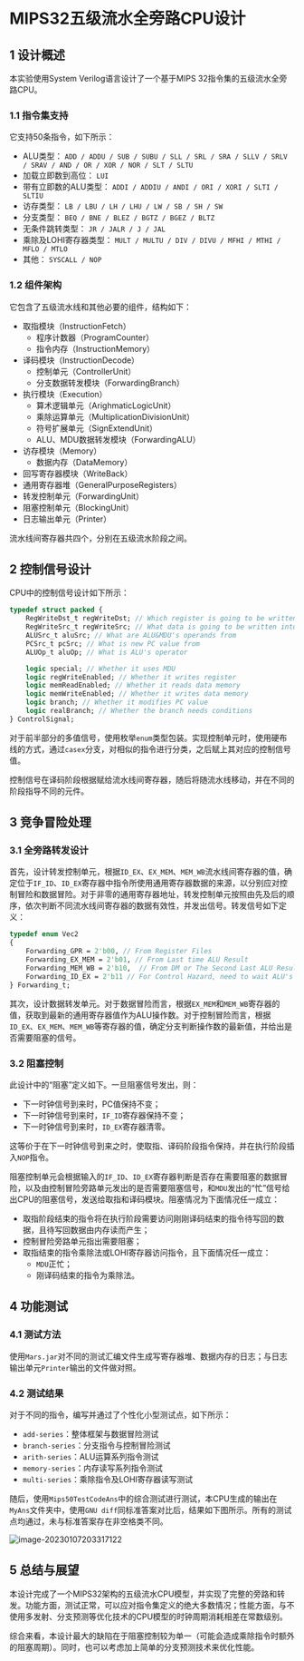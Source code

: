 # MIPS32五级流水全旁路CPU设计

## 1  设计概述

本实验使用System Verilog语言设计了一个基于MIPS 32指令集的五级流水全旁路CPU。

### 1.1  指令集支持

它支持50条指令，如下所示：

* ALU类型： `ADD / ADDU / SUB / SUBU / SLL / SRL / SRA / SLLV / SRLV / SRAV / AND / OR / XOR / NOR / SLT / SLTU`
* 加载立即数到高位： `LUI`
* 带有立即数的ALU类型： `ADDI / ADDIU / ANDI / ORI / XORI / SLTI / SLTIU`
* 访存类型： `LB / LBU / LH / LHU / LW / SB / SH / SW`
* 分支类型： `BEQ / BNE / BLEZ / BGTZ / BGEZ / BLTZ`
* 无条件跳转类型： `JR / JALR / J / JAL`
* 乘除及LOHI寄存器类型： `MULT / MULTU / DIV / DIVU / MFHI / MTHI / MFLO / MTLO`
* 其他： `SYSCALL / NOP`

### 1.2  组件架构

它包含了五级流水线和其他必要的组件，结构如下：

* 取指模块（InstructionFetch）
  * 程序计数器（ProgramCounter）
  * 指令内存（InstructionMemory）
* 译码模块（InstructionDecode）
  * 控制单元（ControllerUnit）
  * 分支数据转发模块（ForwardingBranch）
* 执行模块（Execution）
  * 算术逻辑单元（ArighmaticLogicUnit）
  * 乘除运算单元（MultiplicationDivisionUnit）
  * 符号扩展单元（SignExtendUnit）
  * ALU、MDU数据转发模块（ForwardingALU）
* 访存模块（Memory）
  * 数据内存（DataMemory）
* 回写寄存器模块（WriteBack）
* 通用寄存器堆（GeneralPurposeRegisters）
* 转发控制单元（ForwardingUnit）
* 阻塞控制单元（BlockingUnit）
* 日志输出单元（Printer）

流水线间寄存器共四个，分别在五级流水阶段之间。

## 2  控制信号设计

CPU中的控制信号设计如下所示：

```systemverilog
typedef struct packed {
    RegWriteDst_t regWriteDst; // Which register is going to be written
    RegWriteSrc_t regWriteSrc; // What data is going to be written into register
    ALUSrc_t aluSrc; // What are ALU&MDU's operands from
    PCSrc_t pcSrc; // What is new PC value from
    ALUOp_t aluOp; // What is ALU's operator

    logic special; // Whether it uses MDU
    logic regWriteEnabled; // Whether it writes register
    logic memReadEnabled; // Whether it reads data memory
    logic memWriteEnabled; // Whether it writes data memory
    logic branch; // Whether it modifies PC value
    logic realBranch; // Whether the branch needs conditions
} ControlSignal;
```

对于前半部分的多值信号，使用枚举`enum`类型包装。实现控制单元时，使用硬布线的方式，通过`casex`分支，对相似的指令进行分类，之后赋上其对应的控制信号值。

控制信号在译码阶段根据赋给流水线间寄存器，随后将随流水线移动，并在不同的阶段指导不同的元件。

## 3  竞争冒险处理

### 3.1  全旁路转发设计

首先，设计转发控制单元，根据`ID_EX`、`EX_MEM`、`MEM_WB`流水线间寄存器的值，确定位于`IF_ID`、`ID_EX`寄存器中指令所使用通用寄存器数据的来源，以分别应对控制冒险和数据冒险。对于非零的通用寄存器地址，转发控制单元按照由先及后的顺序，依次判断不同流水线间寄存器的数据有效性，并发出信号。转发信号如下定义：

```systemverilog
typedef enum Vec2
{
    Forwarding_GPR = 2'b00, // From Register Files
    Forwarding_EX_MEM = 2'b01, // From Last time ALU Result
    Forwarding_MEM_WB = 2'b10,  // From DM or The Second Last ALU Result
    Forwarding_ID_EX = 2'b11 // For Control Hazard, need to wait ALU's result
} Forwarding_t;
```

其次，设计数据转发单元。对于数据冒险而言，根据`EX_MEM`和`MEM_WB`寄存器的值，获取到最新的通用寄存器值作为ALU操作数。对于控制冒险而言，根据`ID_EX`、`EX_MEM`、`MEM_WB`等寄存器的值，确定分支判断操作数的最新值，并给出是否需要阻塞的信号。

### 3.2  阻塞控制

此设计中的“阻塞”定义如下。一旦阻塞信号发出，则：

* 下一时钟信号到来时，PC值保持不变；
* 下一时钟信号到来时，`IF_ID`寄存器保持不变；
* 下一时钟信号到来时，`ID_EX`寄存器清零。

这等价于在下一时钟信号到来之时，使取指、译码阶段指令保持，并在执行阶段插入`NOP`指令。

阻塞控制单元会根据输入的`IF_ID`、`ID_EX`寄存器判断是否存在需要阻塞的数据冒险，以及由控制冒险旁路单元发出的是否需要阻塞信号，和`MDU`发出的“忙”信号给出CPU的阻塞信号，发送给取指和译码模块。阻塞情况为下面情况任一成立：

* 取指阶段结束的指令将在执行阶段需要访问刚刚译码结束的指令待写回的数据，且待写回数据由内存读而产生；
* 控制冒险旁路单元指出需要阻塞；
* 取指结束的指令乘除法或LOHI寄存器访问指令，且下面情况任一成立：
  * `MDU`正忙；
  * 刚译码结束的指令为乘除法。

## 4  功能测试

### 4.1  测试方法

使用`Mars.jar`对不同的测试汇编文件生成写寄存器堆、数据内存的日志；与日志输出单元`Printer`输出的文件做对照。

### 4.2  测试结果

对于不同的指令，编写并通过了个性化小型测试点，如下所示：

* `add-series`：整体框架与数据冒险测试
* `branch-series`：分支指令与控制冒险测试
* `arith-series`：ALU运算系列指令测试
* `memory-series`：内存读写系列指令测试
* `multi-series`：乘除指令及LOHI寄存器读写测试

随后，使用`Mips50TestCodeAns`中的综合测试进行测试，本CPU生成的输出在`MyAns`文件夹中，使用`GNU diff`同标准答案对比后，结果如下图所示。所有的测试点均通过，未与标准答案存在非空格类不同。

![image-20230107203317122](../../AppData/Roaming/Typora/typora-user-images/image-20230107203317122.png)

## 5  总结与展望

本设计完成了一个MIPS32架构的五级流水CPU模型，并实现了完整的旁路和转发。功能方面，测试正常，可以应对指令集定义的绝大多数情况；性能方面，与不使用多发射、分支预测等优化技术的CPU模型的时钟周期消耗相差在常数级别。

综合来看，本设计最大的缺陷在于阻塞控制较为单一（可能会造成乘除指令时额外的阻塞周期）。同时，也可以考虑加上简单的分支预测技术来优化性能。